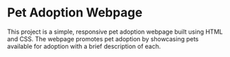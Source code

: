 <h1> Pet Adoption Webpage </h1>
<p> This project is a simple, responsive pet adoption webpage built using HTML and CSS. The webpage promotes pet adoption by showcasing pets available for adoption with a brief description of each. </p>
